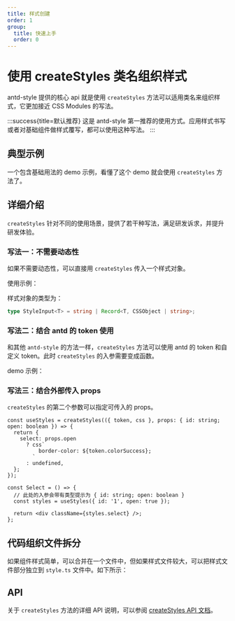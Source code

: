 ```yaml
---
title: 样式创建
order: 1
group:
  title: 快速上手
  order: 0
---
```


# 使用 createStyles 类名组织样式

antd-style 提供的核心 api 就是使用 `createStyles` 方法可以适用类名来组织样式，它更加接近 CSS Modules 的写法。

:::success{title=默认推荐}
这是 antd-style 第一推荐的使用方式。应用样式书写或者对基础组件做样式覆写，都可以使用这种写法。
:::

## 典型示例

一个包含基础用法的 demo 示例，看懂了这个 demo 就会使用 `createStyles` 方法了。

<code src="../demos/createStyles/default.tsx"></code>

## 详细介绍

`createStyles` 针对不同的使用场景，提供了若干种写法，满足研发诉求，并提升研发体验。

### 写法一：不需要动态性

如果不需要动态性，可以直接用 `createStyles` 传入一个样式对象。

使用示例：

<code src="../demos/createStyles/SimpleObject.tsx"></code>

样式对象的类型为：

```ts | pure
type StyleInput<T> = string | Record<T, CSSObject | string>;
```

### 写法二：结合 antd 的 token 使用

和其他 `antd-style` 的方法一样，`createStyles` 方法可以使用 antd 的 token 和自定义 token。此时 `createStyles` 的入参需要变成函数。

demo 示例：

<code src="../demos/createStyles/AntdToken.tsx"></code>

### 写法三：结合外部传入 props

`createStyles` 的第二个参数可以指定可传入的 props。

```tsx | pure
const useStyles = createStyles(({ token, css }, props: { id: string; open: boolean }) => {
  return {
    select: props.open
      ? css`
          border-color: ${token.colorSuccess};
        `
      : undefined,
  };
});

const Select = () => {
  // 此处的入参会带有类型提示为 { id: string; open: boolean }
  const styles = useStyles({ id: '1', open: true });

  return <div className={styles.select} />;
};
```

<code src="../demos/createStyles/withProps.tsx"></code>

## 代码组织文件拆分

如果组件样式简单，可以合并在一个文件中，但如果样式文件较大，可以把样式文件部分独立到 `style.ts` 文件中。如下所示：

<code src="../demos/createStyles/Command/index.tsx" ></code>

## API

关于 `createStyles` 方法的详细 API 说明，可以参阅 [createStyles API 文档](/api/create-styles)。
